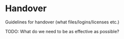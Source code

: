 # Handover

Guidelines for handover (what files/logins/licenses etc.)

TODO:
What do we need to be as effective as possible?